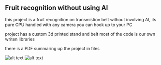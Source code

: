 ## Fruit recognition without using AI
this project is a fruit recognition on transmistion belt without involving AI, its pure CPU handled with any camera you can hook up to your PC

project has a custom 3d printed stand and belt
most of the code is our own writen libraries

there is a PDF summaring up the project in files

![alt text](https://cdn.discordapp.com/attachments/959863879410798626/1231725455095365642/image.png?ex=663800b8&is=66258bb8&hm=d4da7f453e85357a9f12be6952d6f850ebb5ede3c3777dca970fdfcd47bc3038&)
![alt text](https://cdn.discordapp.com/attachments/959863879410798626/1231725883434205205/image.png?ex=6638011e&is=66258c1e&hm=7b4171c275babaa909f59e2b95327642dcd4240cc584f515106aec5e56258664&)

